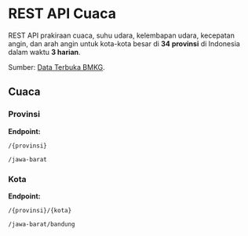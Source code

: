 # REST API Cuaca

REST API prakiraan cuaca, suhu udara, kelembapan udara, kecepatan angin, dan arah angin untuk kota-kota besar di **34 provinsi** di Indonesia dalam waktu **3 harian**.

Sumber: [Data Terbuka BMKG](https://data.bmkg.go.id/).

## Cuaca

### Provinsi

**Endpoint:**

`/{provinsi}`

`/jawa-barat`

### Kota

**Endpoint:**

`/{provinsi}/{kota}`

`/jawa-barat/bandung`
